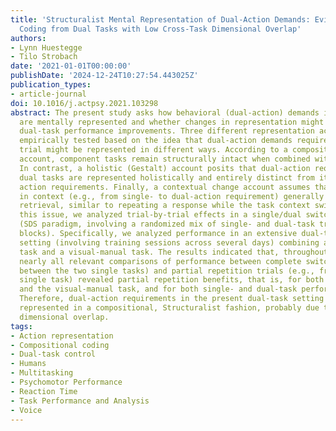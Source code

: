 ```yaml
---
title: 'Structuralist Mental Representation of Dual-Action Demands: Evidence for Compositional
  Coding from Dual Tasks with Low Cross-Task Dimensional Overlap'
authors:
- Lynn Huestegge
- Tilo Strobach
date: '2021-01-01T00:00:00'
publishDate: '2024-12-24T10:27:54.443025Z'
publication_types:
- article-journal
doi: 10.1016/j.actpsy.2021.103298
abstract: The present study asks how behavioral (dual-action) demands in dual tasks
  are mentally represented and whether changes in representation might govern practice-related
  dual-task performance improvements. Three different representation accounts were
  empirically tested based on the idea that dual-action demands required in a dual-task
  trial might be represented in different ways. According to a compositional (Structuralist)
  account, component tasks remain structurally intact when combined with another task.
  In contrast, a holistic (Gestalt) account posits that dual-action requirements in
  dual tasks are represented holistically and entirely distinct from its component
  action requirements. Finally, a contextual change account assumes that a change
  in context (e.g., from single- to dual-action requirement) generally impedes response
  retrieval, similar to repeating a response while the task context switches. To address
  this issue, we analyzed trial-by-trial effects in a single/dual switch paradigm
  (SDS paradigm, involving a randomized mix of single- and dual-task trials within
  blocks). Specifically, we analyzed performance in an extensive dual-task training
  setting (involving training sessions across several days) combining an auditory-vocal
  task and a visual-manual task. The results indicated that, throughout practice,
  nearly all relevant comparisons of performance between complete switch trials (e.g.,
  between the two single tasks) and partial repetition trials (e.g., from dual to
  single task) revealed partial repetition benefits, that is, for both the auditory-vocal
  and the visual-manual task, and for both single- and dual-task performance analyses.
  Therefore, dual-action requirements in the present dual-task setting are mentally
  represented in a compositional, Structuralist fashion, probably due to low between-task
  dimensional overlap.
tags:
- Action representation
- Compositional coding
- Dual-task control
- Humans
- Multitasking
- Psychomotor Performance
- Reaction Time
- Task Performance and Analysis
- Voice
---
```

